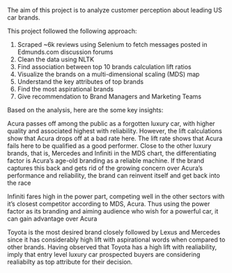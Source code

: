 The aim of this project is to analyze customer perception about leading US car brands.

This project followed the following approach:
  1. Scraped ~6k reviews using Selenium to fetch messages posted in Edmunds.com discussion forums
  2. Clean the data using NLTK
  3. Find association between top 10 brands calculation lift ratios
  4. Visualize the brands on a multi-dimensional scaling (MDS) map
  5. Understand the key attributes of top brands
  6. Find the most aspirational brands
  7. Give recommendation to Brand Managers and Marketing Teams
  
Based on the analysis, here are the some key insights:

Acura passes off among the public as a forgotten luxury car, with higher quality and associated highest with reliability. However, the lift calculations show that Acura drops off at a bad rate here. The lift rate shows that Acura fails here to be qualified as a good performer. Close to the other luxury brands, that is, Mercedes and Infiniti in the MDS chart, the differentiating factor is Acura’s age-old branding as a reliable machine. If the brand captures this back and gets rid of the growing concern over Acura’s performance and reliability, the brand can reinvent itself and get back into the race

Infiniti fares high in the power part, competing well in the other sectors with it’s closest competitor according to MDS, Acura. Thus using the power factor as its branding and aiming audience who wish for a powerful car, it can gain advantage over Acura

Toyota is the most desired brand closely followed by Lexus and Mercedes since it has considerably high lift with aspirational words when compared to other brands. Having observed that Toyota has a high lift with realiability, imply that entry level luxury car prospected buyers are considering realiabilty as top attribute for their decision.
